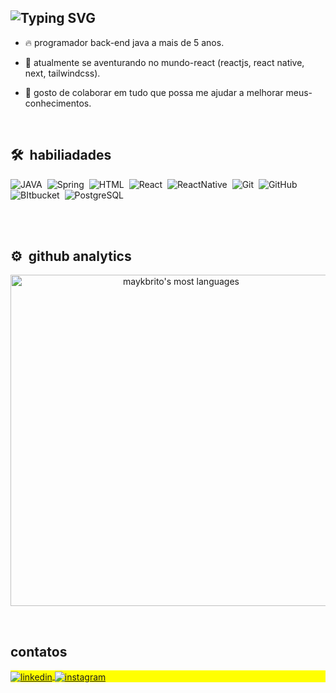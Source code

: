 ## ![Typing SVG](https://readme-typing-svg.demolab.com?font=Fira+Code&pause=1000&color=000000&random=false&width=435&lines=olá!+eu+sou+clepson+lacerda)

<!-- <p align="left"> <img src="https://komarev.com/ghpvc/?username=clepsonlacerda&color=yellow" alt="Profile views" /> </p> -->

- 🔥 programador back-end java a mais de 5 anos. 

- 🌱 atualmente se aventurando no mundo-react (reactjs, react native, next, tailwindcss).

- 💛 gosto de colaborar em tudo que possa me ajudar a melhorar meus-conhecimentos.

<br>

## 🛠 &nbsp;habiliadades
![JAVA](https://img.shields.io/badge/-JAVA-05122A?style=flat&logo=openjdk)&nbsp;
![Spring](https://img.shields.io/badge/-Spring-05122A?style=flat&logo=spring&logoColor=6DB33F)&nbsp;
![HTML](https://img.shields.io/badge/-TypeScript-05122A?style=flat&logo=typescript&logoColor=007ACC)&nbsp;
![React](https://img.shields.io/badge/-React-05122A?style=flat&logo=react)&nbsp;
![ReactNative](https://img.shields.io/badge/-React_Native-05122A?style=flat&logo=react)&nbsp;
![Git](https://img.shields.io/badge/-Git-05122A?style=flat&logo=git)&nbsp;
![GitHub](https://img.shields.io/badge/-GitHub-05122A?style=flat&logo=github)&nbsp;
![BItbucket](https://img.shields.io/badge/-Bitbucket-05122A?style=flat&logo=bitbucket&logoColor=blue)&nbsp;
![PostgreSQL](https://img.shields.io/badge/-PostgreSQL-05122A?style=flat&logo=postgresql)&nbsp;

<br><br>

## ⚙️ &nbsp;github analytics

<p align="center">
<!--
<img width="530em" src="https://github-readme-stats.vercel.app/api?username=clepsonlacerda&show_icons=true&theme=vision-friendly-dark" alt="maykbrito's stats"/>
-->
<img width="530em" src="https://github-readme-stats.vercel.app/api/top-langs/?username=clepsonlacerda&layout=compact&theme=vision-friendly-dark" alt="maykbrito's most languages"/>
</p>

<br>

## contatos

<p align="left" style="background:yellow">
<!--
<a href="https://twitter.com/maykbrito" target="_blank">
  <img align="center" src="https://img.shields.io/badge/-maykbrito-05122A?style=flat&logo=twitter" alt="twitter"/>  
</a>
-->
<a href="https://linkedin.com/in/clepsonlacerda" target="_blank">
  <img align="center" src="https://img.shields.io/badge/-clepsonlacerda-05122A?style=flat&logo=linkedin" alt="linkedin"/>
</a>
<a href="https://instagram.com/clepsonlacerda" target="_blank">
 <img align="center" src="https://img.shields.io/badge/-clepsonlacerda-05122A?style=flat&logo=instagram" alt="instagram"/>
</a>
</p>

<!--

<img width="490em" src="https://github-readme-twitter-gazf.vercel.app/api?id=maykbrito&layout=wide&show_reply=off&show_retweet=off" />


**maykbrito/maykbrito** is a ✨ _special_ ✨ repository because its `README.md` (this file) appears on your GitHub profile.

Here are some ideas to get you started:

- 🔭 I’m currently working on ...
- 🌱 I’m currently learning ...
- 👯 I’m looking to collaborate on ...
- 🤔 I’m looking for help with ...
- 💬 Ask me about ...
- 📫 How to reach me: ...
- 😄 Pronouns: ...
- ⚡ Fun fact: ...
-->
